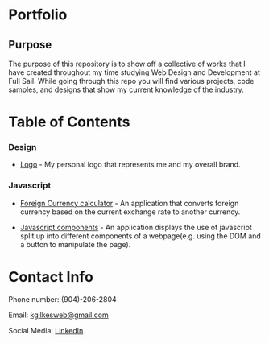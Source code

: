 # Portfolio

## Purpose
The purpose of this repository is to show off a collective of works that I have created throughout my time studying Web Design and Development at Full Sail. While going through this repo you will find various projects, code samples, and designs that show my current knowledge of the industry.

# Table of Contents
### Design
- [Logo](https://github.com/KJGilkes/Portfolio/tree/master/Design) - My personal logo that represents me and my overall brand.

### Javascript
- [Foreign Currency calculator](https://github.com/KJGilkes/Portfolio/tree/master/Javascript) - An application that converts foreign currency based on the current exchange rate to another currency.

- [Javascript components](https://github.com/KJGilkes/Portfolio/tree/master/Javascript_Components) - An application displays the use of javascript split up into different components of a webpage(e.g. using the DOM and a button to manipulate the page).

# Contact Info
Phone number: (904)-206-2804

Email: <kgilkesweb@gmail.com>

Social Media: [LinkedIn](https://www.linkedin.com/in/khalil-gilkes-511b08117/)
